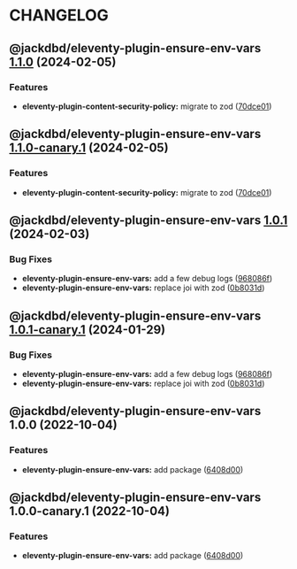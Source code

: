 # CHANGELOG

## @jackdbd/eleventy-plugin-ensure-env-vars [1.1.0](https://github.com/jackdbd/undici/compare/@jackdbd/eleventy-plugin-ensure-env-vars@1.0.1...@jackdbd/eleventy-plugin-ensure-env-vars@1.1.0) (2024-02-05)


### Features

* **eleventy-plugin-content-security-policy:** migrate to zod ([70dce01](https://github.com/jackdbd/undici/commit/70dce01715f36a4070d491444f50e3ccdb70fad1))

## @jackdbd/eleventy-plugin-ensure-env-vars [1.1.0-canary.1](https://github.com/jackdbd/undici/compare/@jackdbd/eleventy-plugin-ensure-env-vars@1.0.1...@jackdbd/eleventy-plugin-ensure-env-vars@1.1.0-canary.1) (2024-02-05)


### Features

* **eleventy-plugin-content-security-policy:** migrate to zod ([70dce01](https://github.com/jackdbd/undici/commit/70dce01715f36a4070d491444f50e3ccdb70fad1))

## @jackdbd/eleventy-plugin-ensure-env-vars [1.0.1](https://github.com/jackdbd/undici/compare/@jackdbd/eleventy-plugin-ensure-env-vars@1.0.0...@jackdbd/eleventy-plugin-ensure-env-vars@1.0.1) (2024-02-03)


### Bug Fixes

* **eleventy-plugin-ensure-env-vars:** add a few debug logs ([968086f](https://github.com/jackdbd/undici/commit/968086f12cc9b3ec53618c5f683e451cd5414030))
* **eleventy-plugin-ensure-env-vars:** replace joi with zod ([0b8031d](https://github.com/jackdbd/undici/commit/0b8031d45e90728653f513b1e493df857ab78921))

## @jackdbd/eleventy-plugin-ensure-env-vars [1.0.1-canary.1](https://github.com/jackdbd/undici/compare/@jackdbd/eleventy-plugin-ensure-env-vars@1.0.0...@jackdbd/eleventy-plugin-ensure-env-vars@1.0.1-canary.1) (2024-01-29)


### Bug Fixes

* **eleventy-plugin-ensure-env-vars:** add a few debug logs ([968086f](https://github.com/jackdbd/undici/commit/968086f12cc9b3ec53618c5f683e451cd5414030))
* **eleventy-plugin-ensure-env-vars:** replace joi with zod ([0b8031d](https://github.com/jackdbd/undici/commit/0b8031d45e90728653f513b1e493df857ab78921))

## @jackdbd/eleventy-plugin-ensure-env-vars 1.0.0 (2022-10-04)


### Features

* **eleventy-plugin-ensure-env-vars:** add package ([6408d00](https://github.com/jackdbd/undici/commit/6408d004c3c8721bfe37e3633e08db96ca2bd30a))

## @jackdbd/eleventy-plugin-ensure-env-vars 1.0.0-canary.1 (2022-10-04)


### Features

* **eleventy-plugin-ensure-env-vars:** add package ([6408d00](https://github.com/jackdbd/undici/commit/6408d004c3c8721bfe37e3633e08db96ca2bd30a))
